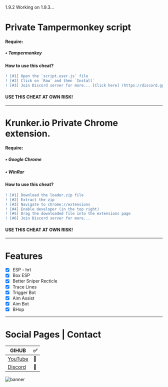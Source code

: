 1.9.2 Working on 1.9.3...


# Private Tampermonkey script

#### Require:
##### • Tampermonkey



#### How to use this cheat?

```diff
! [#1] Open the `script.user.js` file
! [#2] Click on `Raw` and then `Install`
! [#3] Join Discord server for more... [Click here] (https://discord.gg/N9PSpmU)
```

#### USE THIS CHEAT AT OWN RISK!

___


# Krunker.io Private Chrome extension.

#### Require: 
##### • Google Chrome
##### • WinRar



#### How to use this cheat?

```diff
! [#1] Download the loader.zip file 
! [#2] Extract the zip 
! [#3] Navigate to chrome://extensions
! [#4] Enable developer (in the top right)
! [#5] Drag the downloaded file into the extensions page
! [#6] Join Discord server for more...
``` 



#### USE THIS CHEAT AT OWN RISK!

___

# Features

- [X] ESP - hrt
- [X] Box ESP
- [X] Better Sniper Recticle
- [X] Trace Lines
- [X] Trigger Bot
- [X] Aim Assist
- [X] Aim Bot
- [X] BHop

___

# Social Pages | Contact

| GIHUB | ✅ |
| --- | --- |
| [YouTube](https://www.youtube.com/channel/UCnnqMGII7LHvvn1LUiU55eg?) | 🔴 |
| [Discord](https://discord.gg/N9PSpmU) | 🔵 |




![banner](https://img.youtube.com/vi/3QbfMnyRvpM/maxresdefault.jpg)
